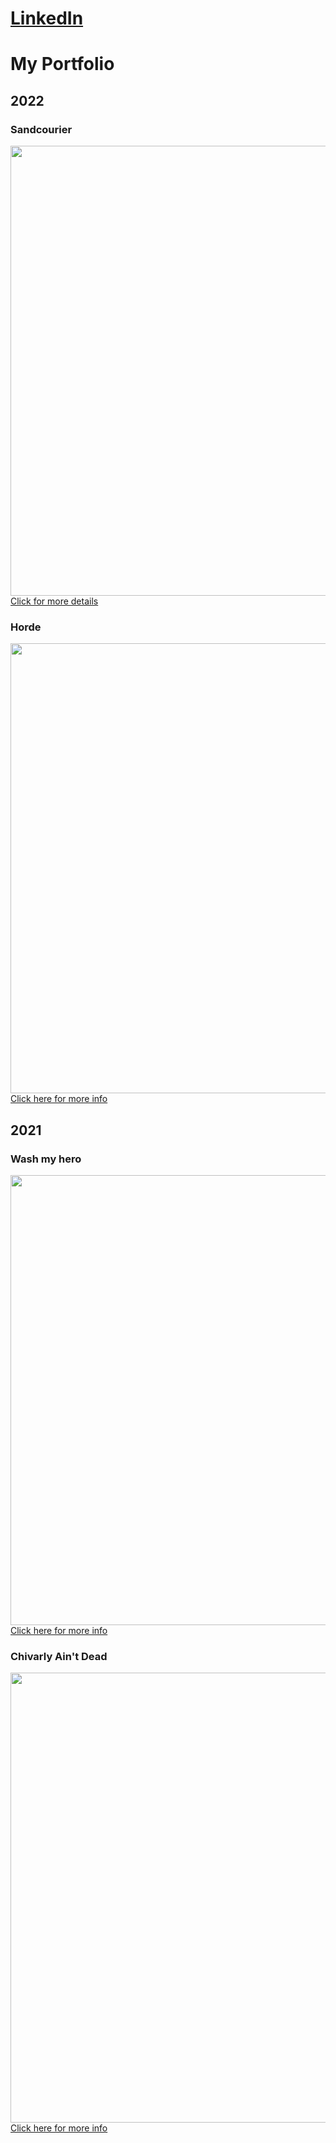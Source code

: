 # [LinkedIn](https://www.linkedin.com/in/nicola-p-731589235/)

# My Portfolio

## 2022

### Sandcourier
[<img src="https://user-images.githubusercontent.com/90765299/180258560-3ee0671c-d908-4caf-bd2a-4733e846f170.png" alt="" width="720"/> <br> Click for more details](https://github.com/Niguoz/Niguoz/blob/main/Projects/Sandcourier.md)

### Horde
[<img src="https://user-images.githubusercontent.com/90765299/180259729-4cf0b7d6-00e3-45c5-a741-4dd20790cbcc.png" alt="" width="720"/> <br> Click here for more info](https://github.com/Niguoz/Niguoz/blob/main/Projects/Horde.md)

## 2021

### Wash my hero
[<img src="https://user-images.githubusercontent.com/90765299/180259323-7ab14384-a3c0-4df0-9727-193a158db466.png" alt="" width="720"/> <br> Click here for more info](https://github.com/Niguoz/Niguoz/blob/main/Projects/Wash%20My%20Hero.md)

### Chivarly Ain't Dead
[<img src="https://user-images.githubusercontent.com/90765299/180258594-1fa4b1f1-dbd1-4c68-aff0-2e671fc93621.png" alt="" width="720"/> <br>Click here for more info](https://github.com/Niguoz/Niguoz/blob/main/Projects/Chivarly%20Ain't%20Dead.md)
